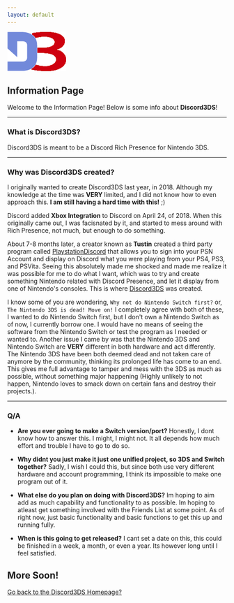 ```yaml
---
layout: default
---
```

<link rel="shortcut icon" type="image/x-icon" href="Images/favicon.ico">
<img src="Images/logo.png">

## Information Page

Welcome to the Information Page! Below is some info about **Discord3DS**!

---
### What is Discord3DS?

Discord3DS is meant to be a Discord Rich Presence for Nintendo 3DS.

---
### Why was Discord3DS created?

I originally wanted to create Discord3DS last year, in 2018. Although my knowledge at the time was **VERY** limited, and I did not know how to even approach this. __I am still having a hard time with this!__ ;)

Discord added **Xbox Integration** to Discord on April 24, of 2018. When this originally came out, I was facisnated by it, and started to mess around with Rich Presence, not much, but enough to do something. 

About 7-8 months later, a creator known as **Tustin** created a third party program called [PlaystationDiscord](https://tusticles.com/PlayStationDiscord/) that allows you to sign into your PSN Account and display on Discord what you were playing from your PS4, PS3, and PSVita. Seeing this absolutely made me shocked and made me realize it was possible for me to do what I want, which was to try and create something Nintendo related with Discord Presence, and let it display from one of Nintendo's consoles. This is where [Discord3DS](https://github.com/Cooljackup/Discord3DS) was created. 

I know some of you are wondering, `Why not do Nintendo Switch first?` or, `The Nintendo 3DS is dead! Move on!` I completely agree with both of these, I wanted to do Nintendo Switch first, but I don't own a Nintendo Switch as of now, I currently borrow one. I would have no means of seeing the software from the Nintendo Switch or test the program as I needed or wanted to. Another issue I came by was that the Nintendo 3DS and Nintendo Switch are **VERY** different in both hardware and act differently. The Nintendo 3DS have been both deemed dead and not taken care of anymore by the community, thinking its prolonged life has come to an end. This gives me full advantage to tamper and mess with the 3DS as much as possible, without something major happening (Highly unlikely to not happen, Nintendo loves to smack down on certain fans and destroy their projects.).

---
### Q/A

* **Are you ever going to make a Switch version/port?**
Honestly, I dont know how to answer this. I might, I might not. It all depends how much effort and trouble I have to go to do so.


* **Why didnt you just make it just one unified project, so 3DS and Switch together?**
Sadly, I wish I could this, but since both use very different hardware and account programming, I think its impossible to make one program out of it.


* **What else do you plan on doing with Discord3DS?**
Im hoping to aim add as much capability and functionality to as possible. Im hoping to atleast get something involved with the Friends List at some point. As of right now, just basic functionality and basic functions to get this up and running fully.


* **When is this going to get released?**
I cant set a date on this, this could be finished in a week, a month, or even a year. Its however long until I feel satisfied. 


## More Soon!

[Go back to the Discord3DS Homepage?](./)